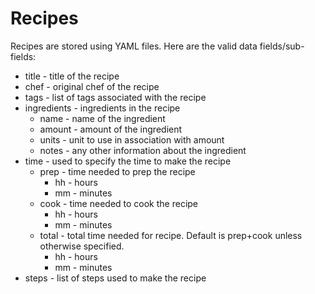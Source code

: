 # Recipes
Recipes are stored using YAML files. Here are the valid data fields/sub-fields:

  * title - title of the recipe
  * chef - original chef of the recipe
  * tags - list of tags associated with the recipe
  * ingredients - ingredients in the recipe
    * name - name of the ingredient
    * amount - amount of the ingredient
    * units - unit to use in association with amount
    * notes - any other information about the ingredient
  * time - used to specify the time to make the recipe
    * prep - time needed to prep the recipe
      * hh - hours
      * mm - minutes
    * cook - time needed to cook the recipe
      * hh - hours
      * mm - minutes
    * total - total time needed for recipe. Default is prep+cook unless otherwise specified.
      * hh - hours
      * mm - minutes
  * steps - list of steps used to make the recipe
